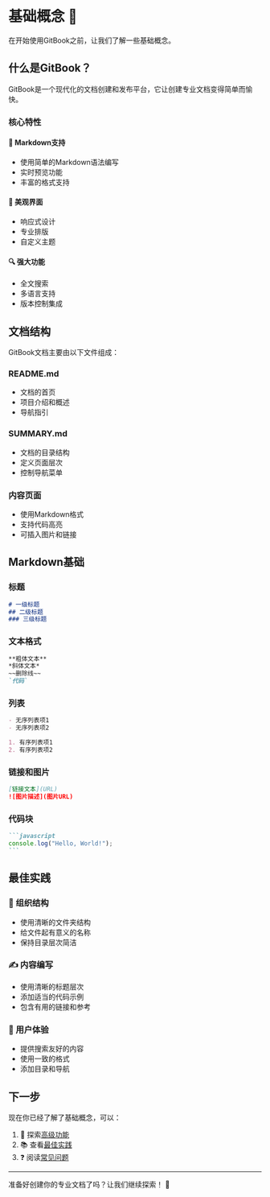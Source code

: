 # 基础概念 📖

在开始使用GitBook之前，让我们了解一些基础概念。

## 什么是GitBook？

GitBook是一个现代化的文档创建和发布平台，它让创建专业文档变得简单而愉快。

### 核心特性

#### 📝 Markdown支持
- 使用简单的Markdown语法编写
- 实时预览功能
- 丰富的格式支持

#### 🎨 美观界面
- 响应式设计
- 专业排版
- 自定义主题

#### 🔍 强大功能
- 全文搜索
- 多语言支持
- 版本控制集成

## 文档结构

GitBook文档主要由以下文件组成：

### README.md
- 文档的首页
- 项目介绍和概述
- 导航指引

### SUMMARY.md
- 文档的目录结构
- 定义页面层次
- 控制导航菜单

### 内容页面
- 使用Markdown格式
- 支持代码高亮
- 可插入图片和链接

## Markdown基础

### 标题
```markdown
# 一级标题
## 二级标题
### 三级标题
```

### 文本格式
```markdown
**粗体文本**
*斜体文本*
~~删除线~~
`代码`
```

### 列表
```markdown
- 无序列表项1
- 无序列表项2

1. 有序列表项1
2. 有序列表项2
```

### 链接和图片
```markdown
[链接文本](URL)
![图片描述](图片URL)
```

### 代码块
````markdown
```javascript
console.log("Hello, World!");
```
````

## 最佳实践

### 📁 组织结构
- 使用清晰的文件夹结构
- 给文件起有意义的名称
- 保持目录层次简洁

### ✍️ 内容编写
- 使用清晰的标题层次
- 添加适当的代码示例
- 包含有用的链接和参考

### 🎯 用户体验
- 提供搜索友好的内容
- 使用一致的格式
- 添加目录和导航

## 下一步

现在你已经了解了基础概念，可以：

1. 🚀 探索[高级功能](../chapter2/advanced.md)
2. 📚 查看[最佳实践](../chapter2/best-practices.md)
3. ❓ 阅读[常见问题](../appendix/faq.md)

---

准备好创建你的专业文档了吗？让我们继续探索！ 🌟